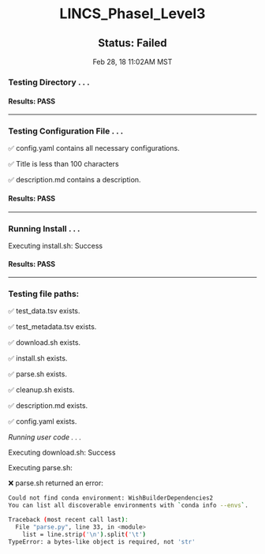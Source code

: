 <h1><center>LINCS_PhaseI_Level3</center></h1>
<h2><center> Status: Failed </center></h2>
<center>Feb 28, 18 11:02AM MST</center>


### Testing Directory . . .

#### Results: PASS
---
### Testing Configuration File . . .

&#9989;	config.yaml contains all necessary configurations.

&#9989;	Title is less than 100 characters

&#9989;	description.md contains a description.

#### Results: PASS
---
### Running Install . . .

Executing install.sh: Success

#### Results: PASS
---

### Testing file paths:

&#9989;	test_data.tsv exists.

&#9989;	test_metadata.tsv exists.

&#9989;	download.sh exists.

&#9989;	install.sh exists.

&#9989;	parse.sh exists.

&#9989;	cleanup.sh exists.

&#9989;	description.md exists.

&#9989;	config.yaml exists.

*Running user code . . .*

Executing download.sh: Success

Executing parse.sh: 

&#10060;	parse.sh returned an error:
~~~bash
Could not find conda environment: WishBuilderDependencies2
You can list all discoverable environments with `conda info --envs`.

Traceback (most recent call last):
  File "parse.py", line 33, in <module>
    list = line.strip('\n').split('\t')
TypeError: a bytes-like object is required, not 'str'
~~~


